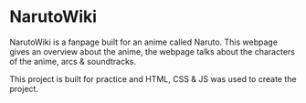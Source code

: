 # NarutoWiki
NarutoWiki is a fanpage built for an anime called Naruto. This webpage gives an overview about the anime, the webpage talks about the characters of the anime, arcs & soundtracks.

This project is built for practice and HTML, CSS & JS was used to create the project.
